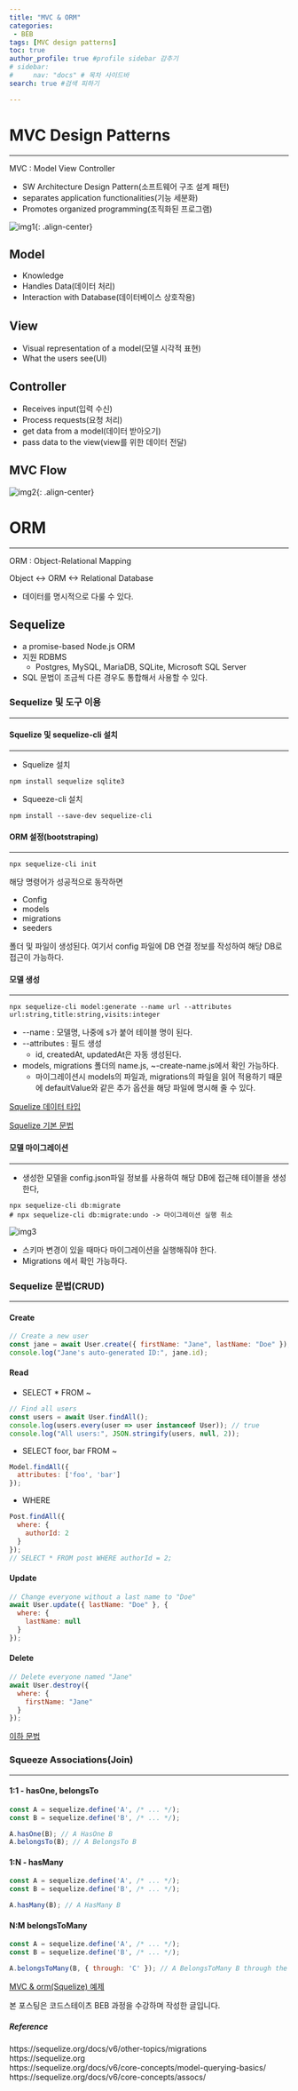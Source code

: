 ```yaml
---
title: "MVC & ORM"
categories:
 - BEB
tags: [MVC design patterns] 
toc: true
author_profile: true #profile sidebar 감추기
# sidebar:
#     nav: "docs" # 목차 사이드바
search: true #검색 피하기

---
```


# MVC Design Patterns

------

MVC : Model View Controller

-  SW Architecture Design Pattern(소프트웨어 구조 설계 패턴)
- separates application functionalities(기능 세분화)
- Promotes organized programming(조직화된 프로그램)

![img1](../../images/2022-08-18-orm/img1-0788028.png){: .align-center} 

## Model

- Knowledge
- Handles Data(데이터 처리)
- Interaction with Database(데이터베이스 상호작용)



## View

- Visual representation of a model(모델 시각적 표현)
- What the users see(UI)



## Controller

- Receives input(입력 수신)
- Process requests(요청 처리)
- get data from a model(데이터 받아오기)
- pass data to the view(view를 위한 데이터 전달)



## MVC Flow

![img2](../../images/2022-08-18-orm/img2.png){: .align-center}



# ORM

------------

ORM : Object-Relational Mapping

Object <-> ORM <-> Relational Database

- 데이터를 명시적으로 다룰 수 있다.



## Sequelize

- a promise-based Node.js ORM
- 지원 RDBMS
  - Postgres, MySQL, MariaDB, SQLite, Microsoft SQL Server
- SQL 문법이 조금씩 다른 경우도 통합해서 사용할 수 있다.



### Sequelize 및 도구 이용

------------



#### Squelize 및 sequelize-cli 설치

------------

- Squelize 설치

```shell
npm install sequelize sqlite3
```

- Squeeze-cli 설치

```shell
npm install --save-dev sequelize-cli
```



#### ORM 설정(bootstraping)

------------

```shell
npx sequelize-cli init
```

해당 명령어가 성공적으로 동작하면

- Config
- models
- migrations
- seeders

폴더 및 파일이 생성된다. 여기서 config 파일에 DB 연결 정보를 작성하여 해당 DB로 접근이 가능하다.



#### 모델 생성

------------

```shell
npx sequelize-cli model:generate --name url --attributes url:string,title:string,visits:integer
```

- --name : 모델명, 나중에 s가 붙어 테이블 명이 된다.
- --attributes : 필드 생성
  - id, createdAt, updatedAt은 자동 생성된다.
- models, migrations 폴더의 name.js, ~-create-name.js에서 확인 가능하다.
  - 마이그레이션시 models의 파일과, migrations의 파일을 읽어 적용하기 때문에  defaultValue와 같은 추가 옵션을 해당 파일에 명시해 줄 수 있다.

[Squelize 데이터 타입](https://pjt3591oo.github.io/sequelizejs_translate/build/html/CoreConcepts/DateTypes.html)

[Squelize 기본 문법](https://sequelize.org/docs/v6/core-concepts/model-basics/)



#### 모델 마이그레이션

------------

- 생성한 모델을 config.json파일 정보를 사용하여 해당 DB에 접근해 테이블을 생성한다,

```shell
npx sequelize-cli db:migrate
# npx sequelize-cli db:migrate:undo -> 마이그레이션 실행 취소
```

![img3](../../images/2022-08-18-orm/img3.png) 

- 스키마 변경이 있을 때마다 마이그레이션을 실행해줘야 한다.
- Migrations 에서 확인 가능하다.



### Sequelize 문법(CRUD)

-------



#### Create

```js
// Create a new user
const jane = await User.create({ firstName: "Jane", lastName: "Doe" });
console.log("Jane's auto-generated ID:", jane.id);
```



#### Read

- SELECT * FROM ~

```js
// Find all users
const users = await User.findAll();
console.log(users.every(user => user instanceof User)); // true
console.log("All users:", JSON.stringify(users, null, 2));
```



- SELECT foor, bar FROM ~

```js
Model.findAll({
  attributes: ['foo', 'bar']
});
```



- WHERE

```js
Post.findAll({
  where: {
    authorId: 2
  }
});
// SELECT * FROM post WHERE authorId = 2;
```



#### Update

```js
// Change everyone without a last name to "Doe"
await User.update({ lastName: "Doe" }, {
  where: {
    lastName: null
  }
});
```



#### Delete

```js
// Delete everyone named "Jane"
await User.destroy({
  where: {
    firstName: "Jane"
  }
});
```



[이하 문법](https://sequelize.org/docs/v6/core-concepts/model-querying-basics/)



### Squeeze Associations(Join)

-------



#### 1:1 - hasOne, belongsTo

```js
const A = sequelize.define('A', /* ... */);
const B = sequelize.define('B', /* ... */);

A.hasOne(B); // A HasOne B
A.belongsTo(B); // A BelongsTo B
```



#### 1:N - hasMany

```js
const A = sequelize.define('A', /* ... */);
const B = sequelize.define('B', /* ... */);

A.hasMany(B); // A HasMany B
```



#### N:M belongsToMany

```js
const A = sequelize.define('A', /* ... */);
const B = sequelize.define('B', /* ... */);

A.belongsToMany(B, { through: 'C' }); // A BelongsToMany B through the junction table C(1:N N:1 관계를 연결하기 위한 자동 모델 생성)
```





[MVC & orm(Squelize) 예제](https://github.com/apfl99/im-sprint-shortly-mvc)

<div class="notice">
  <p>본 포스팅은 코드스테이츠 BEB 과정을 수강하며 작성한 글입니다.</p>
  <h5>Reference</h5>
  <a>https://sequelize.org/docs/v6/other-topics/migrations</a>
  <br>
  <a>https://sequelize.org</a>
  <br>
  <a>https://sequelize.org/docs/v6/core-concepts/model-querying-basics/</a>
  <br>
  <a>https://sequelize.org/docs/v6/core-concepts/assocs/</a>
  <br>
</div>





